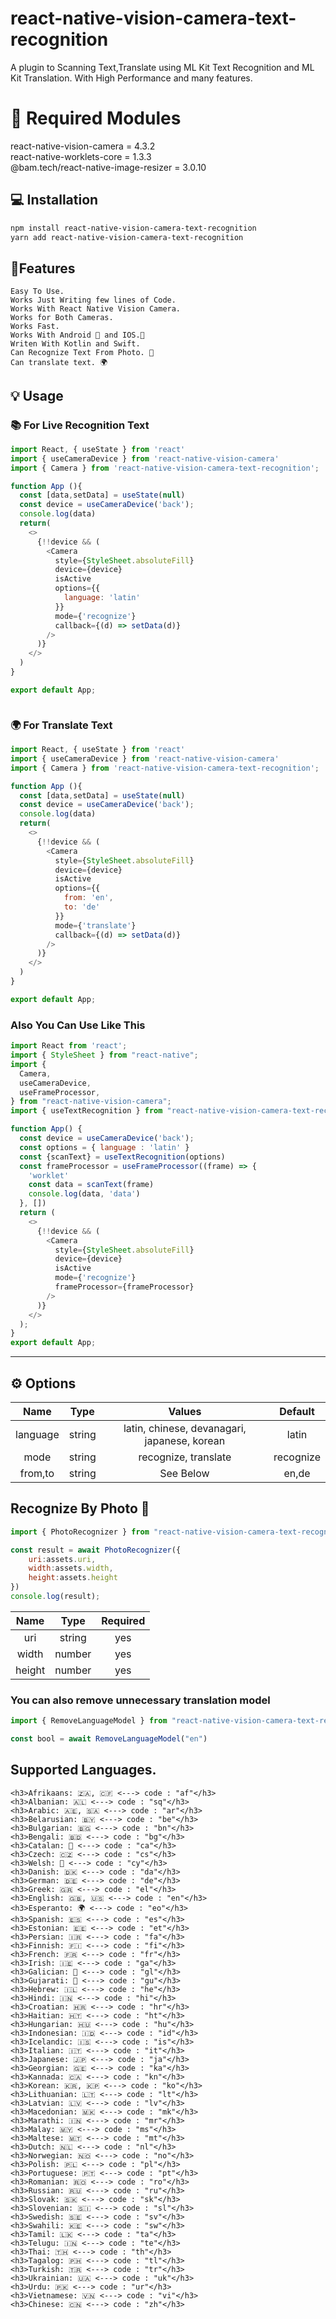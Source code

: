 # react-native-vision-camera-text-recognition

A plugin to Scanning Text,Translate using ML Kit Text Recognition and ML Kit Translation. With High Performance and many features.
# 🚨 Required Modules
react-native-vision-camera = 4.3.2 <br/>
react-native-worklets-core = 1.3.3 <br/>
@bam.tech/react-native-image-resizer = 3.0.10

## 💻 Installation

```sh
npm install react-native-vision-camera-text-recognition
yarn add react-native-vision-camera-text-recognition
```
## 👷Features
    Easy To Use.
    Works Just Writing few lines of Code.
    Works With React Native Vision Camera.
    Works for Both Cameras.
    Works Fast.
    Works With Android 🤖 and IOS.📱
    Writen With Kotlin and Swift.
    Can Recognize Text From Photo. 📸
    Can translate text. 🌍

## 💡 Usage
### 📚 For Live Recognition Text
```js
import React, { useState } from 'react'
import { useCameraDevice } from 'react-native-vision-camera'
import { Camera } from 'react-native-vision-camera-text-recognition';

function App (){
  const [data,setData] = useState(null)
  const device = useCameraDevice('back');
  console.log(data)
  return(
    <>
      {!!device && (
        <Camera
          style={StyleSheet.absoluteFill}
          device={device}
          isActive
          options={{
            language: 'latin'
          }}
          mode={'recognize'}
          callback={(d) => setData(d)}
        />
      )}
    </>
  )
}

export default App;



```

### 🌍 For Translate Text
```js
import React, { useState } from 'react'
import { useCameraDevice } from 'react-native-vision-camera'
import { Camera } from 'react-native-vision-camera-text-recognition';

function App (){
  const [data,setData] = useState(null)
  const device = useCameraDevice('back');
  console.log(data)
  return(
    <>
      {!!device && (
        <Camera
          style={StyleSheet.absoluteFill}
          device={device}
          isActive
          options={{
            from: 'en',
            to: 'de'
          }}
          mode={'translate'}
          callback={(d) => setData(d)}
        />
      )}
    </>
  )
}

export default App;

```

### Also You Can Use Like This

```js
import React from 'react';
import { StyleSheet } from "react-native";
import {
  Camera,
  useCameraDevice,
  useFrameProcessor,
} from "react-native-vision-camera";
import { useTextRecognition } from "react-native-vision-camera-text-recognition";

function App() {
  const device = useCameraDevice('back');
  const options = { language : 'latin' }
  const {scanText} = useTextRecognition(options)
  const frameProcessor = useFrameProcessor((frame) => {
    'worklet'
    const data = scanText(frame)
    console.log(data, 'data')
  }, [])
  return (
    <>
      {!!device && (
        <Camera
          style={StyleSheet.absoluteFill}
          device={device}
          isActive
          mode={'recognize'}
          frameProcessor={frameProcessor}
        />
      )}
    </>
  );
}
export default App;


```
---
## ⚙️ Options

|   Name   |  Type    |                    Values                    |  Default  |
|:--------:| :---: |:--------------------------------------------:|:---------:|
| language | string | latin, chinese, devanagari, japanese, korean |   latin   |
|   mode   | string |             recognize, translate             | recognize |
| from,to  | string |                  See Below                   |   en,de   |


##  Recognize By Photo 📸

```js
import { PhotoRecognizer } from "react-native-vision-camera-text-recognition";

const result = await PhotoRecognizer({
    uri:assets.uri,
    width:assets.width,
    height:assets.height
})
console.log(result);

```
|  Name   |  Type  | Required |
|:-------:|:------:|:--------:|
|   uri   | string |   yes    |
|  width  | number |   yes    |
| height | number |   yes    |


### You can also remove unnecessary translation model



```js
import { RemoveLanguageModel } from "react-native-vision-camera-text-recognition";

const bool = await RemoveLanguageModel("en")
```
<h2>Supported Languages.</h2>

```
<h3>Afrikaans: 🇿🇦, 🇨🇫 <---> code : "af"</h3>
<h3>Albanian: 🇦🇱 <---> code : "sq"</h3>
<h3>Arabic: 🇦🇪, 🇸🇦 <---> code : "ar"</h3>
<h3>Belarusian: 🇧🇾 <---> code : "be"</h3>
<h3>Bulgarian: 🇧🇬 <---> code : "bn"</h3>
<h3>Bengali: 🇧🇩 <---> code : "bg"</h3>
<h3>Catalan: 🏴 <---> code : "ca"</h3>
<h3>Czech: 🇨🇿 <---> code : "cs"</h3>
<h3>Welsh: 🏴󠁧󠁢󠁷󠁬󠁳󠁿 <---> code : "cy"</h3>
<h3>Danish: 🇩🇰 <---> code : "da"</h3>
<h3>German: 🇩🇪 <---> code : "de"</h3>
<h3>Greek: 🇬🇷 <---> code : "el"</h3>
<h3>English: 🇬🇧, 🇺🇸 <---> code : "en"</h3>
<h3>Esperanto: 🌍 <---> code : "eo"</h3>
<h3>Spanish: 🇪🇸 <---> code : "es"</h3>
<h3>Estonian: 🇪🇪 <---> code : "et"</h3>
<h3>Persian: 🇮🇷 <---> code : "fa"</h3>
<h3>Finnish: 🇫🇮 <---> code : "fi"</h3>
<h3>French: 🇫🇷 <---> code : "fr"</h3>
<h3>Irish: 🇮🇪 <---> code : "ga"</h3>
<h3>Galician: 🏴 <---> code : "gl"</h3>
<h3>Gujarati: 🏴 <---> code : "gu"</h3>
<h3>Hebrew: 🇮🇱 <---> code : "he"</h3>
<h3>Hindi: 🇮🇳 <---> code : "hi"</h3>
<h3>Croatian: 🇭🇷 <---> code : "hr"</h3>
<h3>Haitian: 🇭🇹 <---> code : "ht"</h3>
<h3>Hungarian: 🇭🇺 <---> code : "hu"</h3>
<h3>Indonesian: 🇮🇩 <---> code : "id"</h3>
<h3>Icelandic: 🇮🇸 <---> code : "is"</h3>
<h3>Italian: 🇮🇹 <---> code : "it"</h3>
<h3>Japanese: 🇯🇵 <---> code : "ja"</h3>
<h3>Georgian: 🇬🇪 <---> code : "ka"</h3>
<h3>Kannada: 🇨🇦 <---> code : "kn"</h3>
<h3>Korean: 🇰🇷, 🇰🇵 <---> code : "ko"</h3>
<h3>Lithuanian: 🇱🇹 <---> code : "lt"</h3>
<h3>Latvian: 🇱🇻 <---> code : "lv"</h3>
<h3>Macedonian: 🇲🇰 <---> code : "mk"</h3>
<h3>Marathi: 🇮🇳 <---> code : "mr"</h3>
<h3>Malay: 🇲🇾 <---> code : "ms"</h3>
<h3>Maltese: 🇲🇹 <---> code : "mt"</h3>
<h3>Dutch: 🇳🇱 <---> code : "nl"</h3>
<h3>Norwegian: 🇳🇴 <---> code : "no"</h3>
<h3>Polish: 🇵🇱 <---> code : "pl"</h3>
<h3>Portuguese: 🇵🇹 <---> code : "pt"</h3>
<h3>Romanian: 🇷🇴 <---> code : "ro"</h3>
<h3>Russian: 🇷🇺 <---> code : "ru"</h3>
<h3>Slovak: 🇸🇰 <---> code : "sk"</h3>
<h3>Slovenian: 🇸🇮 <---> code : "sl"</h3>
<h3>Swedish: 🇸🇪 <---> code : "sv"</h3>
<h3>Swahili: 🇰🇪 <---> code : "sw"</h3>
<h3>Tamil: 🇱🇰 <---> code : "ta"</h3>
<h3>Telugu: 🇮🇳 <---> code : "te"</h3>
<h3>Thai: 🇹🇭 <---> code : "th"</h3>
<h3>Tagalog: 🇵🇭 <---> code : "tl"</h3>
<h3>Turkish: 🇹🇷 <---> code : "tr"</h3>
<h3>Ukrainian: 🇺🇦 <---> code : "uk"</h3>
<h3>Urdu: 🇵🇰 <---> code : "ur"</h3>
<h3>Vietnamese: 🇻🇳 <---> code : "vi"</h3>
<h3>Chinese: 🇨🇳 <---> code : "zh"</h3>
